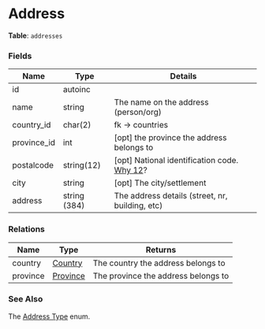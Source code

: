 # Address

**Table**: `addresses`

### Fields

| Name        | Type         | Details                                                                                    |
|-------------|--------------|--------------------------------------------------------------------------------------------|
| id          | autoinc      |                                                                                            |
| name        | string       | The name on the address (person/org)                                                       |
| country_id  | char(2)      | fk -> countries                                                                            |
| province_id | int          | [opt] the province the address belongs to                                                  |
| postalcode  | string(12)   | [opt] National identification code. [Why 12](http://stackoverflow.com/a/29280718/1016746)? |
| city        | string       | [opt] The city/settlement                                                                  |
| address     | string (384) | The address details (street, nr, building, etc)                                            |

### Relations

| Name     | Type                    | Returns                             |
|----------|-------------------------|-------------------------------------|
| country  | [Country](country.md)   | The country the address belongs to  |
| province | [Province](province.md) | The province the address belongs to |

### See Also

The [Address Type](address-type.md) enum.
